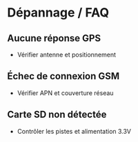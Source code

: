 # Dépannage / FAQ

## Aucune réponse GPS
- Vérifier antenne et positionnement

## Échec de connexion GSM
- Vérifier APN et couverture réseau

## Carte SD non détectée
- Contrôler les pistes et alimentation 3.3V